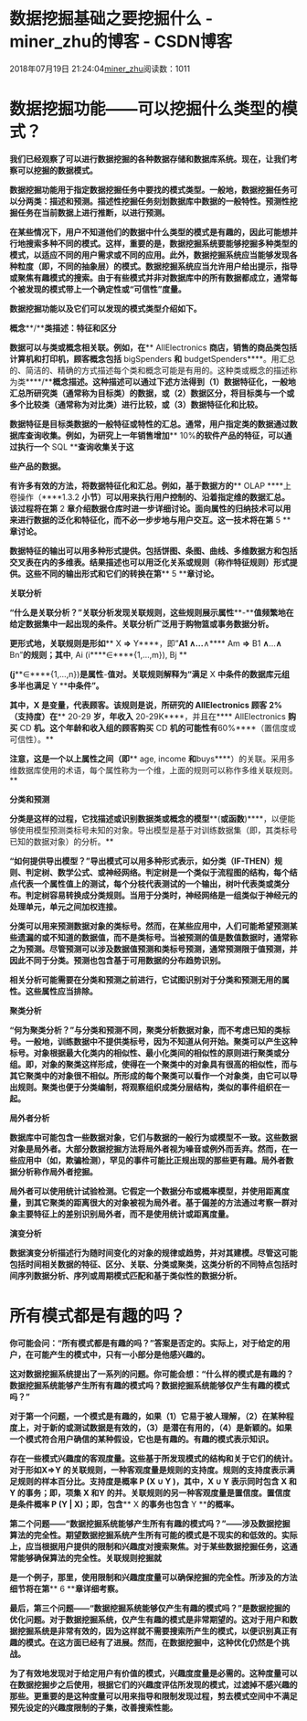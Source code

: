 # 数据挖掘基础之要挖掘什么 - miner_zhu的博客 - CSDN博客





2018年07月19日 21:24:04[miner_zhu](https://me.csdn.net/miner_zhu)阅读数：1011








# **数据挖掘功能——可以挖掘什么类型的模式？**

**我们已经观察了可以进行数据挖掘的各种数据存储和数据库系统。现在，让我们考察可以挖掘的数据模式。**

**数据挖掘功能用于指定数据挖掘任务中要找的模式类型。一般地，数据挖掘任务可以分两类：描述和预测。描述性挖掘任务刻划数据库中数据的一般特性。预测性挖掘任务在当前数据上进行推断，以进行预测。**

**在某些情况下，用户不知道他们的数据中什么类型的模式是有趣的，因此可能想并行地搜索多种不同的模式。这样，重要的是，数据挖掘系统要能够挖掘多种类型的模式，以适应不同的用户需求或不同的应用。此外，数据挖掘系统应当能够发现各种粒度（即，不同的抽象层）的模式。数据挖掘系统应当允许用户给出提示，指导或聚焦有趣模式的搜索。由于有些模式并非对数据库中的所有数据都成立，通常每个被发现的模式带上一个确定性或“可信性”度量。**

**数据挖掘功能以及它们可以发现的模式类型介绍如下。**



**概念****/****类描述：特征和区分**

**数据可以与类或概念相关联。例如，在**** AllElectronics ****商店，销售的商品类包括计算机和打印机，顾客概念包括**** bigSpenders ****和**** budgetSpenders****。用汇总的、简洁的、精确的方式描述每个类和概念可能是有用的。这种类或概念的描述称为类****/****概念描述。这种描述可以通过下述方法得到（****1****）数据特征化，一般地汇总所研究类（通常称为目标类）的数据，或（****2****）数据区分，将目标类与一个或多个比较类（通常称为对比类）进行比较，或（****3****）数据特征化和比较。**

**数据特征是目标类数据的一般特征或特性的汇总。通常，用户指定类的数据通过数据库查询收集。例如，为研究上一年销售增加**** 10%****的软件产品的特征，可以通过执行一个**** SQL ****查询收集关于这**

**些产品的数据。**

**有许多有效的方法，将数据特征化和汇总。例如，基于数据方的**** OLAP ****上卷操作（****1.3.2 ****小节）可以用来执行用户控制的、沿着指定维的数据汇总。该过程将在第**** 2 ****章介绍数据仓库时进一步详细讨论。面向属性的归纳技术可以用来进行数据的泛化和特征化，而不必一步步地与用户交互。这一技术将在第**** 5 ****章讨论。**

**数据特征的输出可以用多种形式提供。包括饼图、条图、曲线、多维数据方和包括交叉表在内的多维表。结果描述也可以用泛化关系或规则（称作特征规则）形式提供。这些不同的输出形式和它们的转换在第**** 5 ****章讨论。**



**关联分析**

**“什么是关联分析？”关联分析发现关联规则，这些规则展示属性****-****值频繁地在给定数据集中一起出现的条件。关联分析广泛用于购物篮或事务数据分析。**

**更形式地，关联规则是形如**** X ****⇒**** Y****，即”****A1 ****∧****...****∧**** Am ****⇒**** B1 ****∧****...****∧**** Bn”****的规则；其中****, Ai (i****∈****{1,...,m}), Bj **

**(j****∈****{1,...,n})****是属性****-****值对。关联规则解释为“满足**** X ****中条件的数据库元组多半也满足**** Y ****中条件”。**

**其中，****X ****是变量，代表顾客。该规则是说，所研究的**** AllElectronics ****顾客**** 2%****（支持度）在**** 20-29 ****岁，年收入**** 20-29K****，并且在**** AllElectronics ****购买**** CD ****机。这个年龄和收入组的顾客购买**** CD ****机的可能性有****60%****（置信度或可信性）。**

**注意，这是一个以上属性之间（即**** age, income ****和****buys****）的关联。采用多维数据库使用的术语，每个属性称为一个维，上面的规则可以称作多维关联规则。**



**分类和预测**

**分类是这样的过程，它找描述或识别数据类或概念的模型****(****或函数****)****，以便能够使用模型预测类标号未知的对象。导出模型是基于对训练数据集（即，其类标号已知的数据对象）的分析。**

**“如何提供导出模型？”导出模式可以用多种形式表示，如分类（****IF-THEN****）规则、判定树、数学公式、或神经网络。判定树是一个类似于流程图的结构，每个结点代表一个属性值上的测试，每个分枝代表测试的一个输出，树叶代表类或类分布。判定树容易转换成分类规则。当用于分类时，神经网络是一组类似于神经元的处理单元，单元之间加权连接。**

**分类可以用来预测数据对象的类标号。然而，在某些应用中，人们可能希望预测某些遗漏的或不知道的数据值，而不是类标号。当被预测的值是数值数据时，通常称之为预测。尽管预测可以涉及数据值预测和类标号预测，通常预测限于值预测，并因此不同于分类。预测也包含基于可用数据的分布趋势识别。**

**相关分析可能需要在分类和预测之前进行，它试图识别对于分类和预测无用的属性。这些属性应当排除。**



**聚类分析**

**“何为聚类分析？”与分类和预测不同，聚类分析数据对象，而不考虑已知的类标号。一般地，训练数据中不提供类标号，因为不知道从何开始。聚类可以产生这种标号。对象根据最大化类内的相似性、最小化类间的相似性的原则进行聚类或分组。即，对象的聚类这样形成，使得在一个聚类中的对象具有很高的相似性，而与其它聚类中的对象很不相似。所形成的每个聚类可以看作一个对象类，由它可以导出规则。聚类也便于分类编制，将观察组织成类分层结构，类似的事件组织在一起。**



**局外者分析**

**数据库中可能包含一些数据对象，它们与数据的一般行为或模型不一致。这些数据对象是局外者。大部分数据挖掘方法将局外者视为噪音或例外而丢弃。然而，在一些应用中（如，欺骗检测），罕见的事件可能比正规出现的那些更有趣。局外者数据分析称作局外者挖掘。**

**局外者可以使用统计试验检测。它假定一个数据分布或概率模型，并使用距离度量，到其它聚类的距离很大的对象被视为局外者。基于偏差的方法通过考察一群对象主要特征上的差别识别局外者，而不是使用统计或距离度量。**



**演变分析**

**数据演变分析描述行为随时间变化的对象的规律或趋势，并对其建模。尽管这可能包括时间相关数据的特征、区分、关联、分类或聚类，这类分析的不同特点包括时间序列数据分析、序列或周期模式匹配和基于类似性的数据分析。**





# **所有模式都是有趣的吗？**

**你可能会问：“所有模式都是有趣的吗？”答案是否定的。实际上，对于给定的用户，在可能产生的模式中，只有一小部分是他感兴趣的。**

**这对数据挖掘系统提出了一系列的问题。你可能会想：“什么样的模式是有趣的？数据挖掘系统能够产生所有有趣的模式吗？数据挖掘系统能够仅产生有趣的模式吗？”**

**对于第一个问题，一个模式是有趣的，如果（****1****）它易于被人理解，（****2****）在某种程度上，对于新的或测试数据是有效的，（****3****）是潜在有用的，（****4****）是新颖的。如果一个模式符合用户确信的某种假设，它也是有趣的。有趣的模式表示知识。**

**存在一些模式兴趣度的客观度量。这些基于所发现模式的结构和关于它们的统计。对于形如****X****⇒****Y ****的关联规则，一种客观度量是规则的支持度。规则的支持度表示满足规则的样本百分比。支持度是概率**** P (X ****∪**** Y )****，其中，****X ****∪**** Y ****表示同时包含**** X ****和****Y ****的事务；即，项集**** X ****和****Y ****的并。关联规则的另一种客观度量是置信度。置信度是条件概率**** P (Y | X)****；即，包含**** X ****的事务也包含**** Y ****的概率。**

**第二个问题——“数据挖掘系统能够产生所有有趣的模式吗？”——涉及数据挖掘算法的完全性。期望数据挖掘系统产生所有可能的模式是不现实的和低效的。实际上，应当根据用户提供的限制和兴趣度对搜索聚焦。对于某些数据挖掘任务，这通常能够确保算法的完全性。关联规则挖掘就**

**是一个例子，那里，使用限制和兴趣度度量可以确保挖掘的完全性。所涉及的方法细节将在第**** 6 ****章详细考察。**

**最后，第三个问题——“数据挖掘系统能够仅产生有趣的模式吗？”是数据挖掘的优化问题。对于数据挖掘系统，仅产生有趣的模式是非常期望的。这对于用户和数据挖掘系统是非常有效的，因为这样就不需要搜索所产生的模式，以便识别真正有趣的模式。在这方面已经有了进展。然而，在数据挖掘中，这种优化仍然是个挑战。**

**为了有效地发现对于给定用户有价值的模式，兴趣度度量是必需的。这种度量可以在数据挖掘步之后使用，根据它们的兴趣度评估所发现的模式，过滤掉不感兴趣的那些。更重要的是这种度量可以用来指导和限制发现过程，剪去模式空间中不满足预先设定的兴趣度限制的子集，改善搜索性能。**



